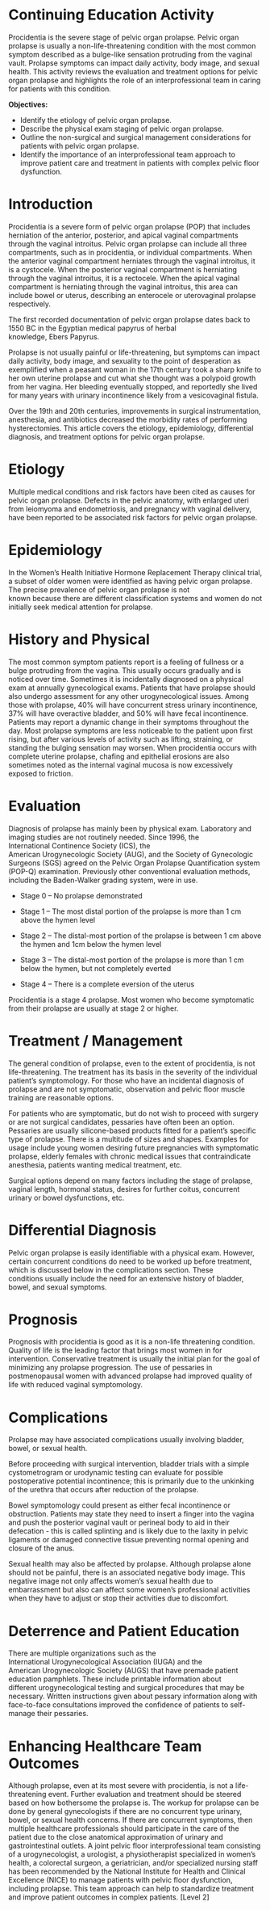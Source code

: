 # Continuing Education Activity

Procidentia is the severe stage of pelvic organ prolapse. Pelvic organ prolapse is usually a non-life-threatening condition with the most common symptom described as a bulge-like sensation protruding from the vaginal vault. Prolapse symptoms can impact daily activity, body image, and sexual health. This activity reviews the evaluation and treatment options for pelvic organ prolapse and highlights the role of an interprofessional team in caring for patients with this condition.

**Objectives:**
- Identify the etiology of pelvic organ prolapse.
- Describe the physical exam staging of pelvic organ prolapse.
- Outline the non-surgical and surgical management considerations for patients with pelvic organ prolapse.
- Identify the importance of an interprofessional team approach to improve patient care and treatment in patients with complex pelvic floor dysfunction.

# Introduction

Procidentia is a severe form of pelvic organ prolapse (POP) that includes herniation of the anterior, posterior, and apical vaginal compartments through the vaginal introitus. Pelvic organ prolapse can include all three compartments, such as in procidentia, or individual compartments. When the anterior vaginal compartment herniates through the vaginal introitus, it is a cystocele. When the posterior vaginal compartment is herniating through the vaginal introitus, it is a rectocele. When the apical vaginal compartment is herniating through the vaginal introitus, this area can include bowel or uterus, describing an enterocele or uterovaginal prolapse respectively.

The first recorded documentation of pelvic organ prolapse dates back to 1550 BC in the Egyptian medical papyrus of herbal knowledge, Ebers Papyrus.

Prolapse is not usually painful or life-threatening, but symptoms can impact daily activity, body image, and sexuality to the point of desperation as exemplified when a peasant woman in the 17th century took a sharp knife to her own uterine prolapse and cut what she thought was a polypoid growth from her vagina. Her bleeding eventually stopped, and reportedly she lived for many years with urinary incontinence likely from a vesicovaginal fistula.

Over the 19th and 20th centuries, improvements in surgical instrumentation, anesthesia, and antibiotics decreased the morbidity rates of performing hysterectomies. This article covers the etiology, epidemiology, differential diagnosis, and treatment options for pelvic organ prolapse.

# Etiology

Multiple medical conditions and risk factors have been cited as causes for pelvic organ prolapse. Defects in the pelvic anatomy, with enlarged uteri from leiomyoma and endometriosis, and pregnancy with vaginal delivery, have been reported to be associated risk factors for pelvic organ prolapse.

# Epidemiology

In the Women’s Health Initiative Hormone Replacement Therapy clinical trial, a subset of older women were identified as having pelvic organ prolapse. The precise prevalence of pelvic organ prolapse is not known because there are different classification systems and women do not initially seek medical attention for prolapse.

# History and Physical

The most common symptom patients report is a feeling of fullness or a bulge protruding from the vagina. This usually occurs gradually and is noticed over time. Sometimes it is incidentally diagnosed on a physical exam at annually gynecological exams. Patients that have prolapse should also undergo assessment for any other urogynecological issues. Among those with prolapse, 40% will have concurrent stress urinary incontinence, 37% will have overactive bladder, and 50% will have fecal incontinence. Patients may report a dynamic change in their symptoms throughout the day. Most prolapse symptoms are less noticeable to the patient upon first rising, but after various levels of activity such as lifting, straining, or standing the bulging sensation may worsen. When procidentia occurs with complete uterine prolapse, chafing and epithelial erosions are also sometimes noted as the internal vaginal mucosa is now excessively exposed to friction.

# Evaluation

Diagnosis of prolapse has mainly been by physical exam. Laboratory and imaging studies are not routinely needed. Since 1996, the International Continence Society (ICS), the American Urogynecologic Society (AUG), and the Society of Gynecologic Surgeons (SGS) agreed on the Pelvic Organ Prolapse Quantification system (POP-Q) examination. Previously other conventional evaluation methods, including the Baden-Walker grading system, were in use.

- Stage 0 – No prolapse demonstrated

- Stage 1 – The most distal portion of the prolapse is more than 1 cm above the hymen level

- Stage 2 – The distal-most portion of the prolapse is between 1 cm above the hymen and 1cm below the hymen level

- Stage 3 – The distal-most portion of the prolapse is more than 1 cm below the hymen, but not completely everted

- Stage 4 – There is a complete eversion of the uterus

Procidentia is a stage 4 prolapse. Most women who become symptomatic from their prolapse are usually at stage 2 or higher.

# Treatment / Management

The general condition of prolapse, even to the extent of procidentia, is not life-threatening. The treatment has its basis in the severity of the individual patient’s symptomology. For those who have an incidental diagnosis of prolapse and are not symptomatic, observation and pelvic floor muscle training are reasonable options.

For patients who are symptomatic, but do not wish to proceed with surgery or are not surgical candidates, pessaries have often been an option. Pessaries are usually silicone-based products fitted for a patient’s specific type of prolapse. There is a multitude of sizes and shapes. Examples for usage include young women desiring future pregnancies with symptomatic prolapse, elderly females with chronic medical issues that contraindicate anesthesia, patients wanting medical treatment, etc.

Surgical options depend on many factors including the stage of prolapse, vaginal length, hormonal status, desires for further coitus, concurrent urinary or bowel dysfunctions, etc.

# Differential Diagnosis

Pelvic organ prolapse is easily identifiable with a physical exam. However, certain concurrent conditions do need to be worked up before treatment, which is discussed below in the complications section. These conditions usually include the need for an extensive history of bladder, bowel, and sexual symptoms.

# Prognosis

Prognosis with procidentia is good as it is a non-life threatening condition. Quality of life is the leading factor that brings most women in for intervention. Conservative treatment is usually the initial plan for the goal of minimizing any prolapse progression. The use of pessaries in postmenopausal women with advanced prolapse had improved quality of life with reduced vaginal symptomology.

# Complications

Prolapse may have associated complications usually involving bladder, bowel, or sexual health.

Before proceeding with surgical intervention, bladder trials with a simple cystometrogram or urodynamic testing can evaluate for possible postoperative potential incontinence; this is primarily due to the unkinking of the urethra that occurs after reduction of the prolapse.

Bowel symptomology could present as either fecal incontinence or obstruction. Patients may state they need to insert a finger into the vagina and push the posterior vaginal vault or perineal body to aid in their defecation - this is called splinting and is likely due to the laxity in pelvic ligaments or damaged connective tissue preventing normal opening and closure of the anus.

Sexual health may also be affected by prolapse. Although prolapse alone should not be painful, there is an associated negative body image. This negative image not only affects women’s sexual health due to embarrassment but also can affect some women’s professional activities when they have to adjust or stop their activities due to discomfort.

# Deterrence and Patient Education

There are multiple organizations such as the International Urogynecological Association (IUGA) and the American Urogynecologic Society (AUGS) that have premade patient education pamphlets. These include printable information about different urogynecological testing and surgical procedures that may be necessary. Written instructions given about pessary information along with face-to-face consultations improved the confidence of patients to self-manage their pessaries.

# Enhancing Healthcare Team Outcomes

Although prolapse, even at its most severe with procidentia, is not a life-threatening event. Further evaluation and treatment should be steered based on how bothersome the prolapse is. The workup for prolapse can be done by general gynecologists if there are no concurrent type urinary, bowel, or sexual health concerns. If there are concurrent symptoms, then multiple healthcare professionals should participate in the care of the patient due to the close anatomical approximation of urinary and gastrointestinal outlets. A joint pelvic floor interprofessional team consisting of a urogynecologist, a urologist, a physiotherapist specialized in women’s health, a colorectal surgeon, a geriatrician, and/or specialized nursing staff has been recommended by the National Institute for Health and Clinical Excellence (NICE) to manage patients with pelvic floor dysfunction, including prolapse. This team approach can help to standardize treatment and improve patient outcomes in complex patients. [Level 2]